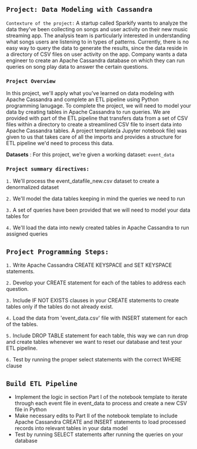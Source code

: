 
## `Project: Data Modeling with Cassandra`

`Contexture of the project:` A startup called Sparkify wants to analyze the data they've been collecting on songs and user activity on their new music streaming app. The analysis team is particularly interested in understanding what songs users are listening to in types of patterns. Currently, there is no easy way to query the data to generate the results, since the data reside in a directory of CSV files on user activity on the app. Company wants a data engineer to create an Apache Cassandra database on which they can run queries on song play data to answer the certain questions.

### `Project Overview`
In this project, we'll apply what you've learned on data modeling with Apache Cassandra and complete an ETL pipeline using Python programming lanugage. To complete the project, we will need to model your data by creating tables in Apache Cassandra to run queries. We are provided with part of the ETL pipeline that transfers data from a set of CSV files within a directory to create a streamlined CSV file to insert data into Apache Cassandra tables. A project template(a Jupyter notebook file) was given to us that takes care of all the imports and provides a structure for ETL pipeline we'd need to process this data.

**Datasets** : For this project, we're given a working dataset: `event_data`

### `Project summary directives:`
`1.` We'll process the event_datafile_new.csv dataset to create a denormalized dataset

`2.` We'll model the data tables keeping in mind the queries we need to run

`3.` A set of queries have been provided that we will need to model your data tables for

`4.` We'll load the data into newly created tables in Apache Cassandra to run assigned queries

## `Project Programming Steps:`
`1.` Write Apache Cassandra CREATE KEYSPACE and SET KEYSPACE statements.

`2.` Develop your CREATE statement for each of the tables to address each question.

`3.` Include IF NOT EXISTS clauses in your CREATE statements to create tables only if the tables do not already exist. 

`4.` Load the data from 'event_data.csv' file with INSERT statement for each of the tables.

`5.` Include DROP TABLE statement for each table, this way we can run drop and create tables whenever we want to reset our database and test your ETL pipeline.

`6.` Test by running the proper select statements with the correct WHERE clause

## `Build ETL Pipeline`
+ Implement the logic in section Part I of the notebook template to iterate through each event file in event_data to process and create a new CSV file in Python
+ Make necessary edits to Part II of the notebook template to include Apache Cassandra CREATE and INSERT statements to load processed records into relevant tables in your data model
+ Test by running SELECT statements after running the queries on your database
